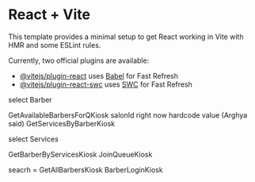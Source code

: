 # React + Vite

This template provides a minimal setup to get React working in Vite with HMR and some ESLint rules.

Currently, two official plugins are available:

- [@vitejs/plugin-react](https://github.com/vitejs/vite-plugin-react/blob/main/packages/plugin-react/README.md) uses [Babel](https://babeljs.io/) for Fast Refresh
- [@vitejs/plugin-react-swc](https://github.com/vitejs/vite-plugin-react-swc) uses [SWC](https://swc.rs/) for Fast Refresh


select Barber

GetAvailableBarbersForQKiosk salonId right now hardcode value (Arghya said)
GetServicesByBarberKiosk 

select Services

GetBarberByServicesKiosk
JoinQueueKiosk

seacrh = GetAllBarbersKiosk
BarberLoginKiosk 



